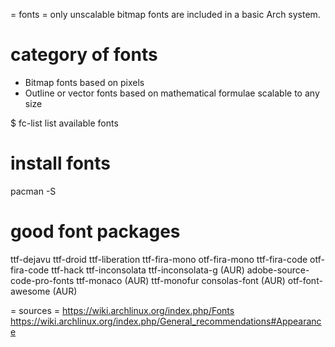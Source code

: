 = fonts =
only unscalable bitmap fonts are included in a basic Arch system.


# category of fonts
- Bitmap fonts
  based on pixels
- Outline or vector fonts
  based on mathematical formulae
  scalable to any size

$ fc-list
list available fonts


# install fonts
pacman -S <font-package>

# good font packages
ttf-dejavu
ttf-droid
ttf-liberation
ttf-fira-mono
otf-fira-mono
ttf-fira-code
otf-fira-code
ttf-hack
ttf-inconsolata
ttf-inconsolata-g (AUR)
adobe-source-code-pro-fonts
ttf-monaco (AUR)
ttf-monofur
consolas-font (AUR)
otf-font-awesome (AUR)

= sources =
https://wiki.archlinux.org/index.php/Fonts
https://wiki.archlinux.org/index.php/General_recommendations#Appearance
